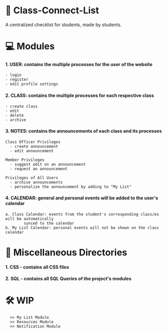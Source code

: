 # 📝 Class-Connect-List 
A centralized checklist for students, made by students.

# 💻 Modules
#### 1. USER: contains the multiple processes for the user of the website
    - login 
    - register
    - edit profile settings
#### 2. CLASS: contains the multiple processes for each respective class
    - create class
    - edit 
    - delete
    - archive
#### 3. NOTES: contains the announcements of each class and its processes
    Class Officer Privileges
      - create announcement
      - edit announcement
      
    Member Privileges
      - suggest edit on an announcement
      - request an announcement
      
    Privileges of All Users
      - archive announcements
      - personalize the announcement by adding to "My List"
      
#### 4. CALENDAR: general and personal events will be added to the user's calendar
    a. Class Calendar: events from the student's corresponding class/es will be automatically 
            synced to the calendar
    b. My List Calendar: personal events will not be shown on the class calendar

# 📁 Miscellaneous Directories
#### 1. CSS - contains all CSS files
#### 2. SQL - contains all SQL Queries of the project's modules

# 🛠 WIP 
      >> My List Module
      >> Resources Module
      >> Notification Module
